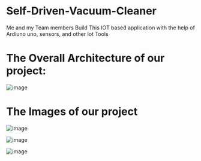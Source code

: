 # Self-Driven-Vacuum-Cleaner
Me and my Team members Build This IOT based application with the help of Ardiuno uno, sensors, and other Iot Tools

# The Overall Architecture of our project:

![image](https://user-images.githubusercontent.com/98334696/205437917-057d351c-5f12-47f7-8cb5-323c195fcae8.png)


# The Images of our project

![image](https://user-images.githubusercontent.com/98334696/205437817-c3d25a6d-0760-406c-b29d-92cf06d36fdc.png)


![image](https://user-images.githubusercontent.com/98334696/205437823-fcf6bda2-7631-4c6e-b7ac-e5b9e193f659.png)


![image](https://user-images.githubusercontent.com/98334696/205437834-b809b77e-b55e-4ac0-a124-dd372687521f.png)


